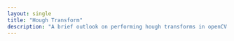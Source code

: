 ```yaml
---
layout: single
title: "Hough Transform"
description: "A brief outlook on performing hough transforms in openCV."
---
```

